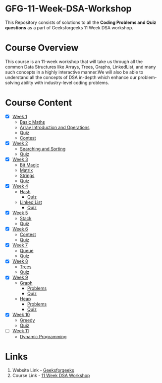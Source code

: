 # GFG-11-Week-DSA-Workshop

This Repository consists of solutions to all the **Coding Problems and Quiz questions** as a part of Geeksforgeeks 11 Week DSA workshop.

# Course Overview

This course is an 11-week workshop that will take us through all the common Data Structures like Arrays, Trees, Graphs, LinkedList, and 
many such concepts in a highly interactive manner.We will also be able to understand all the concepts of DSA in-depth which enhance our problem-solving ability with industry-level coding problems.

# Course Content

- [x] [Week 1](https://github.com/Harini-Pavithra/GFG-11-Week-DSA-Workshop/tree/main/Week%201)
  - [Basic Maths](https://github.com/Harini-Pavithra/GFG-11-Week-DSA-Workshop/tree/main/Week%201/Problem/Mathematics)
  - [Array Introduction and Operations](https://github.com/Harini-Pavithra/GFG-11-Week-DSA-Workshop/tree/main/Week%201/Problem/Arrays)
  - [Quiz](https://github.com/Harini-Pavithra/GFG-11-Week-DSA-Workshop/tree/main/Week%201/Quiz)
  - [Contest](https://github.com/Harini-Pavithra/GFG-11-Week-DSA-Workshop/tree/main/Week%201/Contest)
- [x] [Week 2](https://github.com/Harini-Pavithra/GFG-11-Week-DSA-Workshop/tree/main/Week%202)
  - [Searching and Sorting](https://github.com/Harini-Pavithra/GFG-11-Week-DSA-Workshop/tree/main/Week%202/Searching%20and%20Sorting)
  - [Quiz](https://github.com/Harini-Pavithra/GFG-11-Week-DSA-Workshop/tree/main/Week%202/Quiz)
- [x] [Week 3](https://github.com/Harini-Pavithra/GFG-11-Week-DSA-Workshop/tree/main/Week%203)
   - [Bit Magic](https://github.com/Harini-Pavithra/GFG-11-Week-DSA-Workshop/tree/main/Week%203/Bit%20Magic)
   - [Matrix](https://github.com/Harini-Pavithra/GFG-11-Week-DSA-Workshop/tree/main/Week%203/Matrix)
   - [Strings](https://github.com/Harini-Pavithra/GFG-11-Week-DSA-Workshop/tree/main/Week%203/Strings)
   - [Quiz](https://github.com/Harini-Pavithra/GFG-11-Week-DSA-Workshop/tree/main/Week%203/Strings/Quiz)
- [x] [Week 4](https://github.com/Harini-Pavithra/GFG-11-Week-DSA-Workshop/tree/main/Week%204)
   - [Hash](https://github.com/Harini-Pavithra/GFG-11-Week-DSA-Workshop/tree/main/Week%204/Hash)
      - [Quiz](https://github.com/Harini-Pavithra/GFG-11-Week-DSA-Workshop/tree/main/Week%204/Hash/Quiz)
   - [Linked List](https://github.com/Harini-Pavithra/GFG-11-Week-DSA-Workshop/tree/main/Week%204/Linked%20LIst)
      - [Quiz](https://github.com/Harini-Pavithra/GFG-11-Week-DSA-Workshop/tree/main/Week%204/Linked%20LIst/Quiz)
- [x] [Week 5](https://github.com/Harini-Pavithra/GFG-11-Week-DSA-Workshop/tree/main/Week%205)
   - [Stack](https://github.com/Harini-Pavithra/GFG-11-Week-DSA-Workshop/tree/main/Week%205/Stack)
   - [Quiz](https://github.com/Harini-Pavithra/GFG-11-Week-DSA-Workshop/tree/main/Week%205/Quiz)
- [x] [Week 6](https://github.com/Harini-Pavithra/GFG-11-Week-DSA-Workshop/tree/main/Week%206)
   -  [Contest](https://github.com/Harini-Pavithra/GFG-11-Week-DSA-Workshop/tree/main/Week%206/Contest)
   -  [Quiz](https://github.com/Harini-Pavithra/GFG-11-Week-DSA-Workshop/tree/main/Week%206/Quiz)
- [x] [Week 7](https://github.com/Harini-Pavithra/GFG-11-Week-DSA-Workshop/tree/main/Week%207)
   -  [Queue](https://github.com/Harini-Pavithra/GFG-11-Week-DSA-Workshop/tree/main/Week%207)
   -  [Quiz](https://github.com/Harini-Pavithra/GFG-11-Week-DSA-Workshop/tree/main/Week%207/Quiz)
- [x] [Week 8](https://github.com/Harini-Pavithra/GFG-11-Week-DSA-Workshop/tree/main/Week%208)
   -  [Trees](https://github.com/Harini-Pavithra/GFG-11-Week-DSA-Workshop/tree/main/Week%208/Trees)
   -  [Quiz](https://github.com/Harini-Pavithra/GFG-11-Week-DSA-Workshop/tree/main/Week%208/Quiz)
- [x] [Week 9](https://github.com/Harini-Pavithra/GFG-11-Week-DSA-Workshop/tree/main/Week%209)
   -  [Graph](https://github.com/Harini-Pavithra/GFG-11-Week-DSA-Workshop/tree/main/Week%209/Graph)
       - [Problems](https://github.com/Harini-Pavithra/GFG-11-Week-DSA-Workshop/tree/main/Week%209/Graph/Problems)
       - [Quiz](https://github.com/Harini-Pavithra/GFG-11-Week-DSA-Workshop/tree/main/Week%209/Graph/Quiz)
   -  [Heap](https://github.com/Harini-Pavithra/GFG-11-Week-DSA-Workshop/tree/main/Week%209/Heap)
        - [Problems](https://github.com/Harini-Pavithra/GFG-11-Week-DSA-Workshop/tree/main/Week%209/Heap/Problems)
        - [Quiz](https://github.com/Harini-Pavithra/GFG-11-Week-DSA-Workshop/tree/main/Week%209/Heap/Quiz)
- [x] [Week 10](https://github.com/Harini-Pavithra/GFG-11-Week-DSA-Workshop/tree/main/Week_10/)
   - [Greedy](https://github.com/Harini-Pavithra/GFG-11-Week-DSA-Workshop/tree/main/Week_10/Greedy)
   - [Quiz](https://github.com/Harini-Pavithra/GFG-11-Week-DSA-Workshop/tree/main/Week_10/Quiz)
- [ ] [Week 11](https://github.com/Harini-Pavithra/GFG-11-Week-DSA-Workshop/tree/main/Week_11)
   - [Dynamic Programming](https://github.com/Harini-Pavithra/GFG-11-Week-DSA-Workshop/tree/main/Week_11/Dynamic%20Programming)

# Links

1. Website Link - [Geeksforgeeks](https://www.geeksforgeeks.org/)
2. Course Link - [11 Week DSA Workshop](https://practice.geeksforgeeks.org/courses/Workshop-DSA?vC=1)
